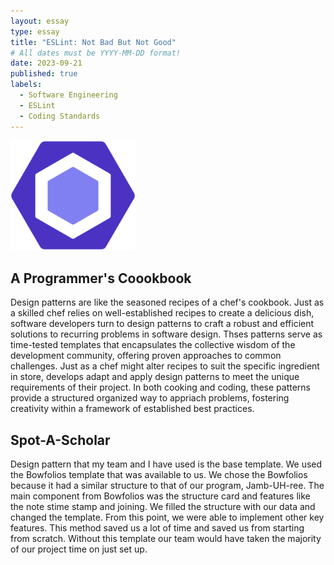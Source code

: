 ```yaml
---
layout: essay
type: essay
title: "ESLint: Not Bad But Not Good"
# All dates must be YYYY-MM-DD format!
date: 2023-09-21
published: true
labels:
  - Software Engineering
  - ESLint
  - Coding Standards
---
```


<img width="200px" class="rounded float-start pe-4" src="../img/ics314_ESLint.png">

## A Programmer's Coookbook

Design patterns are like the seasoned recipes of a chef's cookbook. Just as a skilled chef relies on well-established recipes to create a delicious dish, software developers turn to design patterns to craft a robust and efficient solutions to recurring problems in software design. Thses patterns serve as time-tested templates that encapsulates the collective wisdom of the development community, offering proven approaches to common challenges. Just as a chef might alter recipes to suit the specific ingredient in store, develops adapt and apply design patterns to meet the unique requirements of their project. In both cooking and coding, these patterns provide a structured organized way to appriach problems, fostering creativity within a framework of established best practices.

## Spot-A-Scholar

Design pattern that my team and I have used is the base template. We used the Bowfolios template that was available to us. We chose the Bowfolios because it had a similar structure to that of our program, Jamb-UH-ree. The main component from Bowfolios was the structure card and features like the note stime stamp and joining. We filled the structure with our data and changed the template. From this point, we were able to implement other key features. This method saved us a lot of time and saved us from starting from scratch. Without this template our team would have taken the majority of our project time on just set up.

